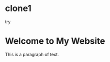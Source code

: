 # clone1
try
<!DOCTYPE html>
<html lang="en">
<head>
   <meta charset="UTF-8">
   <meta name="viewport" content="width=device-width, initial-scale=1.0">
   <title>My First HTML Page</title>
</head>
<body>
   <h1>Welcome to My Website</h1>
   <p>This is a paragraph of text.</p>
</body>
</html>
